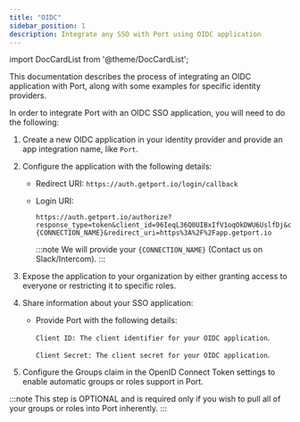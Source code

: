 ```yaml
---
title: "OIDC"
sidebar_position: 1
description: Integrate any SSO with Port using OIDC application
---
```




import DocCardList from '@theme/DocCardList';

This documentation describes the process of integrating an OIDC application with Port, along with some examples for specific identity providers.

In order to integrate Port with an OIDC SSO application, you will need to do the following:

1. Create a new OIDC application in your identity provider and provide an app integration name, like `Port`.

2. Configure the application with the following details:

   - Redirect URI: `https://auth.getport.io/login/callback`
   
   - Login URI: 
     ````text showLineNumbers
     https://auth.getport.io/authorize?response_type=token&client_id=96IeqL36Q0UIBxIfV1oqOkDWU6UslfDj&connection={CONNECTION_NAME}&redirect_uri=https%3A%2F%2Fapp.getport.io
     ````

     :::note
     We will provide your `{CONNECTION_NAME}` (Contact us on Slack/Intercom).
     :::

3. Expose the application to your organization by either granting access to everyone or restricting it to specific roles.

4. Share information about your SSO application:
    
    - Provide Port with the following details:
       
        `Client ID: The client identifier for your OIDC application`.
       
        `Client Secret: The client secret for your OIDC application`.

5. Configure the Groups claim in the OpenID Connect Token settings to enable automatic groups or roles support in Port.

:::note
This step is OPTIONAL and is required only if you wish to pull all of your groups or roles into Port inherently.
:::   

<DocCardList/>
